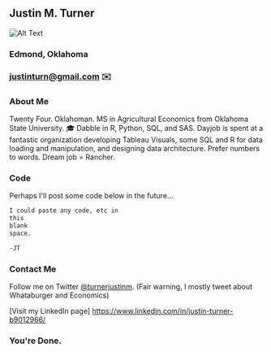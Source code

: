 <!-- https://guides.github.com/features/mastering-markdown/ for markdown guide --> 

## Justin M. Turner
![Alt Text](https://media.licdn.com/mpr/mpr/shrinknp_400_400/AAEAAQAAAAAAAAgiAAAAJDgyZDFlZTRjLTg0M2ItNDdmNy1hOWJmLTU2NDc5ZmE0OTcyZQ.jpg
)

### Edmond, Oklahoma
### justinturn@gmail.com :envelope:


### About Me

Twenty Four. Oklahoman. 
MS in Agricultural Economics from Oklahoma State University. :mortar_board:
Dabble in R, Python, SQL, and SAS. 
Dayjob is spent at a fantastic organization developing Tableau Visuals, some SQL and R for data loading and manipulation, and designing data architecture. 
Prefer numbers to words. 
Dream job = Rancher. 




### Code

Perhaps I'll post some code below in the future...
```markdown
I could paste any code, etc in 
this
blank 
space.

-JT
```

### Contact Me

Follow me on Twitter [@turnerjustinm](https://twitter.com/turnerjustinm). (Fair warning, I mostly tweet about Whataburger and Economics)

[Visit my LinkedIn page] https://www.linkedin.com/in/justin-turner-b9012966/

### You're Done.
